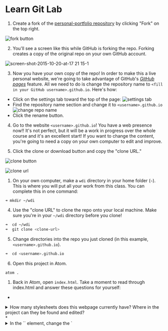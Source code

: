 # Learn Git Lab

1. Create a fork of the [personal-portfolio repository](https://github.com/sf-wdi-31/personal-portfolio) by clicking "Fork" on the top right.

  ![fork button](https://cloud.githubusercontent.com/assets/6520345/17564556/97ecdd00-5ee8-11e6-9ad0-a7b8104579ff.png)

2. You'll see a screen like this while GitHub is forking the repo. Forking creates a copy of the original repo on your own GitHub account.

  ![screen-shot-2015-10-20-at-17 21 15-1](https://cloud.githubusercontent.com/assets/7833470/10625502/b422f2e8-7758-11e5-8cf1-09ae4fd7d946.png)

3. Now you have your own copy of the repo! In order to make this a live personal website, we're going to take advantage of GitHub's [*GitHub pages*](https://pages.github.com/) feature. All we need to do is change the repository name to `<fill in your GitHub username>.github.io`. Here's how:
  * Click on the settings tab toward the top of the page: ![settings tab](https://cloud.githubusercontent.com/assets/6520345/17564907/fc20986a-5ee9-11e6-8e7f-abc19c482a7b.png)
  * Find the repository name section and change it to `<username>.github.io` ![change repo name](https://cloud.githubusercontent.com/assets/6520345/17564950/2a69081a-5eea-11e6-8d17-8017954d8ad7.png)
  * Click the rename button.

4. Go to the website `<username>.github.io`!  You have a web presence now!! It's not perfect, but it will be a work in progress over the whole course and it's an excellent start! If you want to change the content, you're going to need a copy on your own computer to edit and improve.

4. Click the clone or download button and copy the "clone URL."

  ![clone button](https://cloud.githubusercontent.com/assets/6520345/17565250/87ec41b8-5eeb-11e6-8fc8-280aa6e14611.png)

  ![clone url](https://cloud.githubusercontent.com/assets/6520345/17565297/bc8e85ca-5eeb-11e6-870d-3029f9f7ed5b.png)

1. On your own computer, make a `wdi` directory in your home folder (`~`). This is where you will put all your work from this class. You can complete this in one command:
  ```
  ➜ mkdir ~/wdi
  ```

4. Use the "clone URL" to clone the repo onto your local machine. Make sure you're in your `~/wdi` directory before you clone!

  ```zsh
  ➜  cd ~/wdi
  ➜  git clone <clone-url>
  ```

5. Change directories into the repo you just cloned (in this example, `<username>.github.io`).

  ```zsh
  ➜  cd <username>.github.io
  ```

6. Open this project in Atom.

  ```zsh
  atom .
  ```

1. Back in Atom, open `index.html`. Take a moment to read through index.html and answer these questions for yourself:
  *
  <details>
    <summary>How many stylesheets does this webpage currently have? Where in the project can they be found and edited?</summary>
    <p>There are two stylesheets, `normalize.css` and `main.css`. `normalize.css` is in the `vendor/css` folder because it's a file developed by somebody else (a vendor) and you won't be editing it. `main.css` is in the `assets/css` folder and is the custom styling that you'll spend time adjusting.</p>
  </details>
  *  
  <details>
    <summary>In the `<head>` element, change the `<title>` of the page. Where can you observe the impact of this change?</summary>
    <p>On the tab in the browser, your site will display a new name</p>
  </details>
  * 
  <details>
    <summary>If you were to write some Javascript to handle events on this page, what file would be the correct place?</summary>
    <p></p>
  </details>

1. In the `<body>` of the document, replace the `<h1>` tag with your name and add an image (or gif) of your liking `<img>` tag.

6. Now that you've changed the repo, it's time to commit your changes. Back in your terminal, type

  ```zsh
  ➜  git status
  ```
  This shows you the files that have been modified, created, or deleted. Notice that they are listed as `untracked`.

1. Now you're ready to `add` your changes. Type
  ```
  ➜  git add .
  ```
  Now enter `git status`. Notice that your new file has gone from `untracked` to `Changes to be committed`.

1. Next step is committing. Type

  ```
  ➜  git commit -m "first edits to index.html"
  ```
  Now enter `git status` again. Notice that the new status is `Your branch is ahead of 'origin/master' by 1 commit.`. This indicates that your the version of the repo on your computer (aka the __local__ version) includes your changes but the version hosted by GitHub (aka the __remote__ version) does not.

1. To get your changes on to the remote version of the repo, type

  ```
  ➜  git push origin master
  ```
  Now `git status` will tell you that `Your branch is up-to-date with 'origin/master'.` __!!!__

2. Check back in on your site to see the improvements deployed!

1. Repeat! Add some new content to your file and repeat this Git flow.
